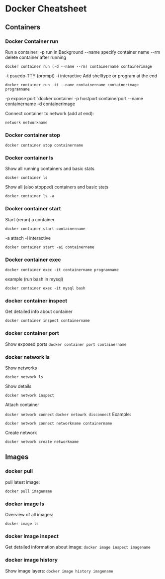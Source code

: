 # Docker Cheatsheet

## Containers

### Docker Container run
Run a container:
-p run in Background
--name specify container name
--rm delete container after running

`docker container run (-d --name --rm) containername containerimage`

-t psuedo-TTY (prompt)
-i interactive
Add shelltype or program at the end

`docker container run -it --name containername containerimage programname`

-p expose port
`docker container -p hostport:containerport --name containername -d containerimage 

Connect container to network (add at end):

`network networkname`

### Docker container stop
`docker container stop containername`

### Docker container ls
Show all running containers and basic stats

`docker container ls`

Show all (also stopped) containers and basic stats

`docker container ls -a`

### Docker container start
Start (rerun) a container

`docker container start containername`

-a attach
-i interactive

`docker container start -ai containername`

### Docker container exec
`docker container exec -it containername programname`

example (run bash in mysql)

`docker container exec -it mysql bash`

### docker container inspect
Get detailed info about container

`docker container inspect containername`

### docker container port
Show exposed ports
`docker container port containername`

### docker network ls
Show networks

`docker network ls`

Show details

`docker network inspect`

Attach container

`docker network connect`
`docker netowrk disconnect`
Example: 

`docker network connect networkname containername`

Create network

`docker network create networkname`

## Images

### docker pull
pull latest image:

`docker pull imagename`

### docker image ls
Overview of all images:

`docker image ls` 

### docker image inspect

Get detailed information about image:
`docker image inspect imagename`

### docker image history
Show image layers:
`docker image history imagename`